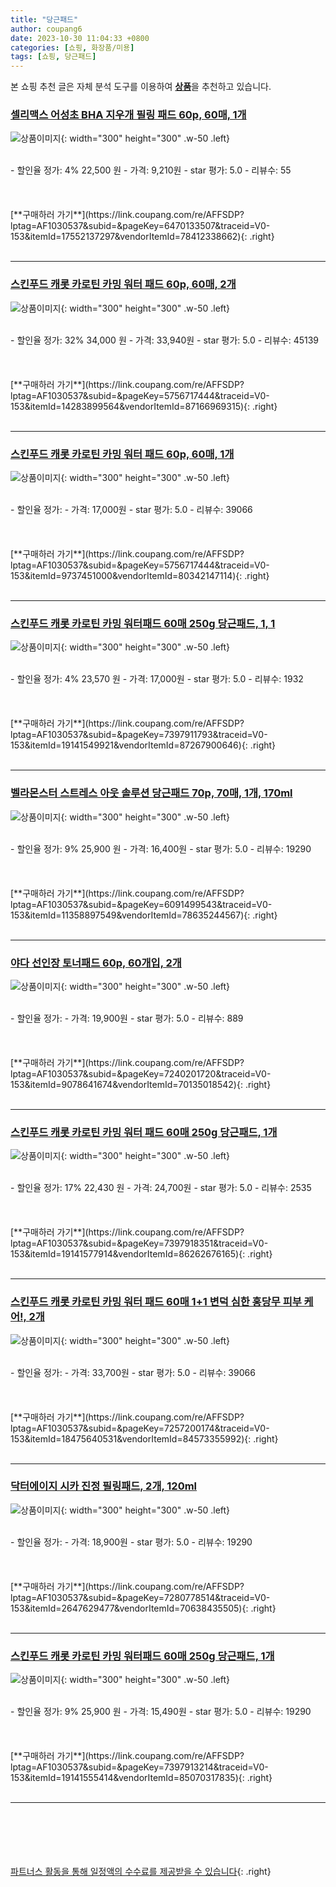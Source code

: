```yaml
---
title: "당근패드"
author: coupang6
date: 2023-10-30 11:04:33 +0800
categories: [쇼핑, 화장품/미용]
tags: [쇼핑, 당근패드]
---
```


본 쇼핑 추천 글은 자체 분석 도구를 이용하여 [**상품**](https://link.coupang.com/a/bao1ui)을 추천하고 있습니다.

### [셀리맥스 어성초 BHA 지우개 필링 패드 60p, 60매, 1개](https://link.coupang.com/re/AFFSDP?lptag=AF1030537&subid=&pageKey=6470133507&traceid=V0-153&itemId=17552137297&vendorItemId=78412338662)

![상품이미지](https://thumbnail7.coupangcdn.com/thumbnails/remote/230x230ex/image/retail/images/4532182216577074-eb602d88-0cf2-40c2-a89a-7f3bbd640709.jpg){: width="300" height="300" .w-50 .left}


<br>
- 할인율 정가: 4%  22,500   원
- 가격: 9,210원
- star 평가: 5.0
- 리뷰수: 55
<br>
<br>
<br>
<br>
[**구매하러 가기**](https://link.coupang.com/re/AFFSDP?lptag=AF1030537&subid=&pageKey=6470133507&traceid=V0-153&itemId=17552137297&vendorItemId=78412338662){: .right}
<br>
<br>

---

### [스킨푸드 캐롯 카로틴 카밍 워터 패드 60p, 60매, 2개](https://link.coupang.com/re/AFFSDP?lptag=AF1030537&subid=&pageKey=5756717444&traceid=V0-153&itemId=14283899564&vendorItemId=87166969315)

![상품이미지](https://thumbnail7.coupangcdn.com/thumbnails/remote/230x230ex/image/vendor_inventory/865c/d28d79b77623c66a6398037b3f08250e26a44f56e1eae1c0f62418387c6f.png){: width="300" height="300" .w-50 .left}


<br>
- 할인율 정가: 32%  34,000   원
- 가격: 33,940원
- star 평가: 5.0
- 리뷰수: 45139
<br>
<br>
<br>
<br>
[**구매하러 가기**](https://link.coupang.com/re/AFFSDP?lptag=AF1030537&subid=&pageKey=5756717444&traceid=V0-153&itemId=14283899564&vendorItemId=87166969315){: .right}
<br>
<br>

---

### [스킨푸드 캐롯 카로틴 카밍 워터 패드 60p, 60매, 1개](https://link.coupang.com/re/AFFSDP?lptag=AF1030537&subid=&pageKey=5756717444&traceid=V0-153&itemId=9737451000&vendorItemId=80342147114)

![상품이미지](https://thumbnail6.coupangcdn.com/thumbnails/remote/230x230ex/image/vendor_inventory/c0c4/8aa4ad3e9a83ba1f5470348bcef73a978f8ee42b133219c7fd23f69e4176.jpg){: width="300" height="300" .w-50 .left}


<br>
- 할인율 정가: 
- 가격: 17,000원
- star 평가: 5.0
- 리뷰수: 39066
<br>
<br>
<br>
<br>
[**구매하러 가기**](https://link.coupang.com/re/AFFSDP?lptag=AF1030537&subid=&pageKey=5756717444&traceid=V0-153&itemId=9737451000&vendorItemId=80342147114){: .right}
<br>
<br>

---

### [스킨푸드 캐롯 카로틴 카밍 워터패드 60매 250g 당근패드, 1, 1](https://link.coupang.com/re/AFFSDP?lptag=AF1030537&subid=&pageKey=7397911793&traceid=V0-153&itemId=19141549921&vendorItemId=87267900646)

![상품이미지](https://thumbnail7.coupangcdn.com/thumbnails/remote/230x230ex/image/vendor_inventory/6ed4/458a637f9330103e3bb355721ec31063250458bfee5d7e4b8bb57cc49da2.jpg){: width="300" height="300" .w-50 .left}


<br>
- 할인율 정가: 4%  23,570   원
- 가격: 17,000원
- star 평가: 5.0
- 리뷰수: 1932
<br>
<br>
<br>
<br>
[**구매하러 가기**](https://link.coupang.com/re/AFFSDP?lptag=AF1030537&subid=&pageKey=7397911793&traceid=V0-153&itemId=19141549921&vendorItemId=87267900646){: .right}
<br>
<br>

---

### [벨라몬스터 스트레스 아웃 솔루션 당근패드 70p, 70매, 1개, 170ml](https://link.coupang.com/re/AFFSDP?lptag=AF1030537&subid=&pageKey=6091499543&traceid=V0-153&itemId=11358897549&vendorItemId=78635244567)

![상품이미지](https://thumbnail7.coupangcdn.com/thumbnails/remote/230x230ex/image/rs_quotation_api/pr5k1bzw/14f1eff38ccd4d2db821fe2bf22306a4.jpg){: width="300" height="300" .w-50 .left}


<br>
- 할인율 정가: 9%  25,900   원
- 가격: 16,400원
- star 평가: 5.0
- 리뷰수: 19290
<br>
<br>
<br>
<br>
[**구매하러 가기**](https://link.coupang.com/re/AFFSDP?lptag=AF1030537&subid=&pageKey=6091499543&traceid=V0-153&itemId=11358897549&vendorItemId=78635244567){: .right}
<br>
<br>

---

### [야다 선인장 토너패드 60p, 60개입, 2개](https://link.coupang.com/re/AFFSDP?lptag=AF1030537&subid=&pageKey=7240201720&traceid=V0-153&itemId=9078641674&vendorItemId=70135018542)

![상품이미지](https://thumbnail6.coupangcdn.com/thumbnails/remote/230x230ex/image/retail/images/4874936864570929-fb250a48-584e-48f7-9e50-59b2fb55a434.jpg){: width="300" height="300" .w-50 .left}


<br>
- 할인율 정가: 
- 가격: 19,900원
- star 평가: 5.0
- 리뷰수: 889
<br>
<br>
<br>
<br>
[**구매하러 가기**](https://link.coupang.com/re/AFFSDP?lptag=AF1030537&subid=&pageKey=7240201720&traceid=V0-153&itemId=9078641674&vendorItemId=70135018542){: .right}
<br>
<br>

---

### [스킨푸드 캐롯 카로틴 카밍 워터 패드 60매 250g 당근패드, 1개](https://link.coupang.com/re/AFFSDP?lptag=AF1030537&subid=&pageKey=7397918351&traceid=V0-153&itemId=19141577914&vendorItemId=86262676165)

![상품이미지](https://thumbnail8.coupangcdn.com/thumbnails/remote/230x230ex/image/vendor_inventory/024b/f5948e7fc48a6d7e3efccda198dd970f151ebe9039f0cafea6d08a832f88.png){: width="300" height="300" .w-50 .left}


<br>
- 할인율 정가: 17%  22,430   원
- 가격: 24,700원
- star 평가: 5.0
- 리뷰수: 2535
<br>
<br>
<br>
<br>
[**구매하러 가기**](https://link.coupang.com/re/AFFSDP?lptag=AF1030537&subid=&pageKey=7397918351&traceid=V0-153&itemId=19141577914&vendorItemId=86262676165){: .right}
<br>
<br>

---

### [스킨푸드 캐롯 카로틴 카밍 워터 패드 60매 1+1 변덕 심한 홍당무 피부 케어!, 2개](https://link.coupang.com/re/AFFSDP?lptag=AF1030537&subid=&pageKey=7257200174&traceid=V0-153&itemId=18475640531&vendorItemId=84573355992)

![상품이미지](https://thumbnail6.coupangcdn.com/thumbnails/remote/230x230ex/image/vendor_inventory/5565/e44c9f6a243f599eaac0088cfbabd56115457353d68275ec910f0536e184.png){: width="300" height="300" .w-50 .left}


<br>
- 할인율 정가: 
- 가격: 33,700원
- star 평가: 5.0
- 리뷰수: 39066
<br>
<br>
<br>
<br>
[**구매하러 가기**](https://link.coupang.com/re/AFFSDP?lptag=AF1030537&subid=&pageKey=7257200174&traceid=V0-153&itemId=18475640531&vendorItemId=84573355992){: .right}
<br>
<br>

---

### [닥터에이지 시카 진정 필링패드, 2개, 120ml](https://link.coupang.com/re/AFFSDP?lptag=AF1030537&subid=&pageKey=7280778514&traceid=V0-153&itemId=2647629477&vendorItemId=70638435505)

![상품이미지](https://thumbnail10.coupangcdn.com/thumbnails/remote/230x230ex/image/retail/images/8647948976661200-68ba8302-2468-4884-8baa-c98a5f54ee5b.jpg){: width="300" height="300" .w-50 .left}


<br>
- 할인율 정가: 
- 가격: 18,900원
- star 평가: 5.0
- 리뷰수: 19290
<br>
<br>
<br>
<br>
[**구매하러 가기**](https://link.coupang.com/re/AFFSDP?lptag=AF1030537&subid=&pageKey=7280778514&traceid=V0-153&itemId=2647629477&vendorItemId=70638435505){: .right}
<br>
<br>

---

### [스킨푸드 캐롯 카로틴 카밍 워터패드 60매 250g 당근패드, 1개](https://link.coupang.com/re/AFFSDP?lptag=AF1030537&subid=&pageKey=7397913214&traceid=V0-153&itemId=19141555414&vendorItemId=85070317835)

![상품이미지](https://thumbnail8.coupangcdn.com/thumbnails/remote/230x230ex/image/vendor_inventory/5e65/a83867754b13f729e5027e4c8e529f1499b21eb236f56d84952c470ed81b.jpg){: width="300" height="300" .w-50 .left}


<br>
- 할인율 정가: 9%  25,900   원
- 가격: 15,490원
- star 평가: 5.0
- 리뷰수: 19290
<br>
<br>
<br>
<br>
[**구매하러 가기**](https://link.coupang.com/re/AFFSDP?lptag=AF1030537&subid=&pageKey=7397913214&traceid=V0-153&itemId=19141555414&vendorItemId=85070317835){: .right}
<br>
<br>

---
<br><br><br><br><br> [파트너스 활동을 통해 일정액의 수수료를 제공받을 수 있습니다](https://link.coupang.com/a/bao1ui){: .right}